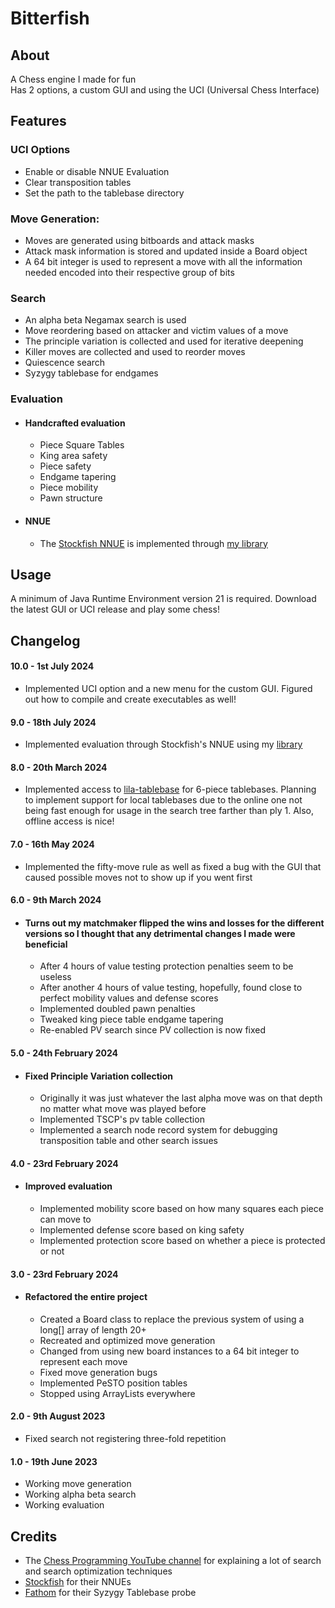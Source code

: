 
# Bitterfish

## About
A Chess engine I made for fun\
Has 2 options, a custom GUI and using the UCI (Universal Chess Interface)

## Features

### UCI Options
- Enable or disable NNUE Evaluation
- Clear transposition tables
- Set the path to the tablebase directory 


### Move Generation:
- Moves are generated using bitboards and attack masks
- Attack mask information is stored and updated inside a Board object
- A 64 bit integer is used to represent a move with all the information needed encoded into their respective group of bits

### Search
- An alpha beta Negamax search is used
- Move reordering based on attacker and victim values of a move
- The principle variation is collected and used for iterative deepening
- Killer moves are collected and used to reorder moves
- Quiescence search 
- Syzygy tablebase for endgames

### Evaluation
- #### Handcrafted evaluation
	- Piece Square Tables
	- King area safety
	- Piece safety
	- Endgame tapering
	- Piece mobility 
	- Pawn structure
- #### NNUE
	- The [Stockfish NNUE](https://tests.stockfishchess.org/nns) is implemented through [my library](https://github.com/VedantJoshi1409/stockfish_nnue_probe) 

## Usage
A minimum of Java Runtime Environment version 21 is required.
Download the latest GUI or UCI release and play some chess!

## Changelog

#### 10.0 - 1st July 2024
- Implemented UCI option and a new menu for the custom GUI. Figured out how to compile and create executables as well!

#### 9.0 - 18th July 2024
- Implemented evaluation through Stockfish's NNUE using my [library](https://github.com/VedantJoshi1409/stockfish_nnue_probe)

#### 8.0 - 20th March 2024
- Implemented access to [lila-tablebase](https://github.com/lichess-org/lila-tablebase) for 6-piece tablebases. Planning to implement support for local tablebases due to the online one not being fast enough for usage in the search tree farther than ply 1. Also, offline access is nice!

#### 7.0 - 16th May 2024
- Implemented the fifty-move rule as well as fixed a bug with the GUI that caused possible moves not to show up if you went first

#### 6.0 - 9th March 2024
- #### Turns out my matchmaker flipped the wins and losses for the different versions so I thought that any detrimental changes I made were beneficial
	- After 4 hours of value testing protection penalties seem to be useless
	-  After another 4 hours of value testing, hopefully, found close to perfect mobility values and defense scores
	- Implemented doubled pawn penalties
	- Tweaked king piece table endgame tapering
	- Re-enabled PV search since PV collection is now fixed

#### 5.0 - 24th February 2024
- #### Fixed Principle Variation collection
	- Originally it was just whatever the last alpha move was on that depth no matter what move was played before
	- Implemented TSCP's pv table collection
	- Implemented a search node record system for debugging transposition table and other search issues

#### 4.0 - 23rd February 2024
- #### Improved evaluation
	- Implemented mobility score based on how many squares each piece can move to
	- Implemented defense score based on king safety
	- Implemented protection score based on whether a piece is protected or not
	
#### 3.0 - 23rd February 2024
- #### Refactored the entire project
	- Created a Board class to replace the previous system of using a long[] array of length 20+
	- Recreated and optimized move generation
	- Changed from using new board instances to a 64 bit integer to represent each move
	- Fixed move generation bugs
	- Implemented PeSTO position tables
	- Stopped using ArrayLists everywhere 
	
#### 2.0 - 9th August 2023
- Fixed search not registering three-fold repetition 

#### 1.0 - 19th June 2023
- Working move generation
- Working alpha beta search
- Working evaluation

## Credits
- The [Chess Programming YouTube channel](https://www.youtube.com/@chessprogramming591) for explaining a lot of search and search optimization techniques
- [Stockfish](https://github.com/official-stockfish/Stockfish) for their NNUEs
- [Fathom](https://github.com/jdart1/Fathom) for their Syzygy Tablebase probe


 
